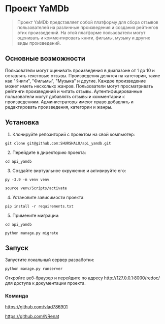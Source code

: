 # Проект YaMDb

> Проект YaMDb представляет собой платформу для сбора отзывов пользователей на различные произведения и создания рейтингов этих произведений. На этой платформе пользователи могут оценивать и комментировать книги, фильмы, музыку и другие виды произведений.

## Основные возможности

Пользователи могут оценивать произведения в диапазоне от 1 до 10 и оставлять текстовые отзывы.
Произведения делятся на категории, такие как "Книги", "Фильмы", "Музыка" и другие.
Каждое произведение может иметь несколько жанров.
Пользователи могут просматривать рейтинги произведений и читать отзывы.
Аутентифицированные пользователи могут добавлять отзывы и комментарии к произведениям.
Администраторы имеют право добавлять и редактировать произведения, категории и жанры.

## Установка

1. Клонируйте репозиторий с проектом на свой компьютер:
```
git clone git@github.com:SHURSHALO/api_yamdb.git
```
2. Перейдите в директорию проекта:
```
cd api_yamdb
```
3. Создайте виртуальное окружение и активируйте его:
```
py -3.9 -m venv venv
```
```
source venv/Scripts/activate
```
4. Установите зависимости проекта:
```
pip install -r requirements.txt
```
5. Примените миграции:
```
cd api_yamdb
```
```
python manage.py migrate
```
## Запуск
Запустите локальный сервер разработки:
```
python manage.py runserver
```
Откройте веб-браузер и перейдите по адресу http://127.0.0.1:8000/redoc/ для доступа к документации проекта.


### Команда
https://github.com/vlad786901

https://github.com/NRenat
